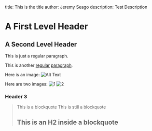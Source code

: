 title:          This is the title
author:         Jeremy Seago
description:    Test Description

# A First Level Header

## A Second Level Header

This is just a regular paragraph.

This is another [regular](http://google.com) [paragraph](http://google.com).

Here is an image: ![Alt Text](http://pathtoimage.com)

Here are two images: ![1](http://imageone.com) ![2](http://imagetwo.com)

### Header 3

> This is a blockquote
> This is still a blockquote
> ## This is an H2 inside a blockquote
